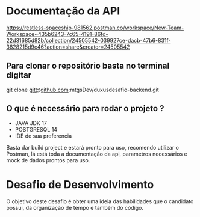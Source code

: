 # Documentação da API
https://restless-spaceship-981562.postman.co/workspace/New-Team-Workspace~435b6243-7c65-4191-86fd-22d31685d82b/collection/24505542-039927ce-dacb-47b6-831f-3828215d9c46?action=share&creator=24505542

## Para clonar o repositório basta no terminal digitar

git clone git@github.com:mtgsDev/duxusdesafio-backend.git

## O que é necessário para rodar o projeto ?
* JAVA JDK 17
* POSTGRESQL 14
* IDE de sua preferencia 

Basta dar build project e estará pronto para uso, recomendo utilizar o Postman, lá está toda a documentação da api, parametros necessários e mock de dados prontos para uso.

# Desafio de Desenvolvimento

O objetivo deste desafio é obter uma ideia das habilidades que o candidato possui, da organização de tempo e também do código.

